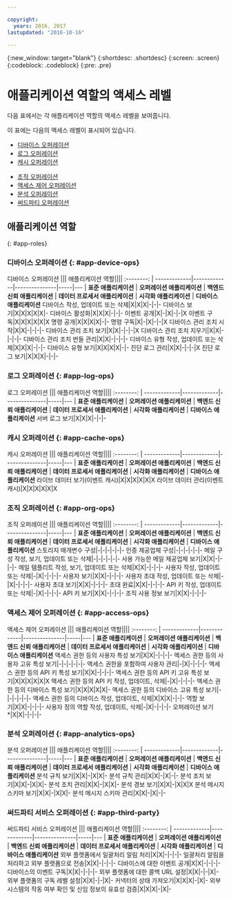 ```yaml
---

copyright:
  years: 2016, 2017
lastupdated: "2016-10-16"

---
```


{:new_window: target="blank"}
{:shortdesc: .shortdesc}
{:screen: .screen}
{:codeblock: .codeblock}
{:pre: .pre}

# 애플리케이션 역할의 액세스 레벨

다음 표에서는 각 애플리케이션 역할의 액세스 레벨을 보여줍니다.

이 표에는 다음의 액세스 레벨이 표시되어 있습니다.
- [디바이스 오퍼레이션](#app-device-ops)
- [로그 오퍼레이션](#app-log-ops)
- [캐시 오퍼레이션](#app-cache-ops)
<!-- [Historian Operations](#app-historian) -->
- [조직 오퍼레이션](#app-org-ops)
- [액세스 제어 오퍼레이션](#app-access-ops)
- [분석 오퍼레이션](#app-analytics-ops)
- [써드파티 오퍼레이션](#app-third-party)  
<!-- - [Risk Management Operations](#app-risk-mgt) -->

## 애플리케이션 역할
{: #app-roles}

### 디바이스 오퍼레이션 {: #app-device-ops}

디바이스 오퍼레이션 ||| 애플리케이션 역할||||
:--------: | -------------|-------------|---------------|-----|---
           | **표준 애플리케이션** | **오퍼레이션 애플리케이션** | **백엔드 신뢰 애플리케이션** | **데이터 프로세서 애플리케이션** | **시각화 애플리케이션** | **디바이스 애플리케이션**
디바이스 작성, 업데이트 또는 삭제|X|X|X|-|-|-
디바이스 보기|X|X|X|X|X|-
디바이스 활성화|X|X|X|-|-|-
이벤트 공개|X|-|X|-|-|X
이벤트 구독|X|X|X|X|X|X
명령 공개|X|X|X|X|-|-
명령 구독|X|-|X|-|-|X
디바이스 관리 조치 시작|X|X|-|-|-|-
디바이스 관리 조치 보기|X|X|-|-|-|X
디바이스 관리 조치 지우기|X|X|-|-|-|-
디바이스 관리 조치 번들 관리|X|X|-|-|-|-
디바이스 유형 작성, 업데이트 또는 삭제|X|X|X|-|-|-
디바이스 유형 보기|X|X|X|X|-|-
진단 로그 관리|X|X|-|-|-|X
진단 로그 보기|X|X|X|-|-|-

### 로그 오퍼레이션 {: #app-log-ops}

로그 오퍼레이션 ||| 애플리케이션 역할||||
:--------: | -------------|-------------|---------------|-----|---
           | **표준 애플리케이션** | **오퍼레이션 애플리케이션** | **백엔드 신뢰 애플리케이션** | **데이터 프로세서 애플리케이션** | **시각화 애플리케이션** | **디바이스 애플리케이션**
서버 로그 보기|X|X|X|-|-|-

### 캐시 오퍼레이션 {: #app-cache-ops}

캐시 오퍼레이션 ||| 애플리케이션 역할||||
:--------: | -------------|-------------|---------------|-----|---
           | **표준 애플리케이션** | **오퍼레이션 애플리케이션** | **백엔드 신뢰 애플리케이션** | **데이터 프로세서 애플리케이션** | **시각화 애플리케이션** | **디바이스 애플리케이션**
라이브 데이터 보기(이벤트 캐시)|X|X|X|X|X|X
라이브 데이터 관리(이벤트 캐시)|X|X|X|X|X|X

### 조직 오퍼레이션 {: #app-org-ops}

조직 오퍼레이션 ||| 애플리케이션 역할||||
:--------: | -------------|-------------|---------------|-----|---
           | **표준 애플리케이션** | **오퍼레이션 애플리케이션** | **백엔드 신뢰 애플리케이션** | **데이터 프로세서 애플리케이션** | **시각화 애플리케이션** | **디바이스 애플리케이션**
스토리지 매개변수 구성|-|-|-|-|-|-
인증 제공업체 구성|-|-|-|-|-|-
메일 구성 작성, 보기, 업데이트 또는 삭제|-|-|-|-|-|-
사용 가능한 메일 제공업체 보기|X|X|-|-|-|-
메일 템플리트 작성, 보기, 업데이트 또는 삭제|X|X|-|-|-|-
사용자 작성, 업데이트 또는 삭제|-|X|-|-|-|-
사용자 보기|X|X|-|-|-|-
사용자 초대 작성, 업데이트 또는 삭제|-|X|-|-|-|-
사용자 초대 보기|X|X|-|-|-|-
초대 완료|X|X|-|-|-|-
API 키 작성, 업데이트 또는 삭제|-|X|-|-|-|-
API 키 보기|X|X|-|-|-|-
조직 사용 정보 보기|X|X|-|-|-|-

### 액세스 제어 오퍼레이션 {: #app-access-ops}

액세스 제어 오퍼레이션 ||| 애플리케이션 역할||||
:--------: | -------------|-------------|---------------|-----|---
           | **표준 애플리케이션** | **오퍼레이션 애플리케이션** | **백엔드 신뢰 애플리케이션** | **데이터 프로세서 애플리케이션** | **시각화 애플리케이션** | **디바이스 애플리케이션**
액세스 권한 등의 사용자 특성 보기|X|X|-|-|-|-
액세스 권한 등의 사용자 고유 특성 보기|-|-|-|-|-|-
액세스 권한을 포함하여 사용자 관리|-|X|-|-|-|-
액세스 권한 등의 API 키 특성 보기|X|X|-|-|-|-
액세스 권한 등의 API 키 고유 특성 보기|X|X|X|X|X|X
액세스 권한 등의 API 키 작성, 업데이트, 삭제|-|X|-|-|-|-
액세스 권한 등의 디바이스 특성 보기|X|X|X|X|X|-
액세스 권한 등의 디바이스 고유 특성 보기|-|-|-|-|-|-
액세스 권한 등의 디바이스 작성, 업데이트, 삭제|X|X|X|-|-|-
역할 보기|X|X|-|-|-|-
사용자 정의 역할 작성, 업데이트, 삭제|-|X|-|-|-|-
오퍼레이션 보기*|X|X|-|-|-|-

### 분석 오퍼레이션 {: #app-analytics-ops}

분석 오퍼레이션 ||| 애플리케이션 역할||||
:--------: | -------------|-------------|---------------|-----|---
           | **표준 애플리케이션** | **오퍼레이션 애플리케이션** | **백엔드 신뢰 애플리케이션** | **데이터 프로세서 애플리케이션** | **시각화 애플리케이션** | **디바이스 애플리케이션**
분석 규칙 보기|X|X|-|X|X|-
분석 규칙 관리|X|X|-|X|-|-
분석 조치 보기|X|X|-|X|X|-
분석 조치 관리|X|X|-|X|X|-
분석 경보 보기|X|X|-|X|X|X
분석 메시지 스키마 보기|X|X|-|X|X|-
분석 메시지 스키마 관리|X|X|-|X|-|-

### 써드파티 서비스 오퍼레이션 {: #app-third-party}

써드파티 서비스 오퍼레이션 ||| 애플리케이션 역할||||
:--------: | -------------|-------------|---------------|-----|---
           | **표준 애플리케이션** | **오퍼레이션 애플리케이션** | **백엔드 신뢰 애플리케이션** | **데이터 프로세서 애플리케이션** | **시각화 애플리케이션** | **디바이스 애플리케이션**
외부 플랫폼에서 일괄처리 알림 처리|X|X|-|-|-|-
일괄처리 알림을 처리하고 외부 플랫폼으로 전송|X|X|-|-|-|-
디바이스에 대한 이벤트 공개|X|X|-|-|-|-
디바이스의 이벤트 구독|X|X|-|-|-|-
외부 플랫폼에 대한 콜백 URL 설정|X|X|-|-|X|-
외부 플랫폼의 구독 레벨 설정|X|X|-|-|X|-
커넥터의 상태 가져오기|X|X|X|-|X|-
외부 시스템의 작동 여부 확인 및 신임 정보의 유효성 검증|X|X|X|-|X|-
